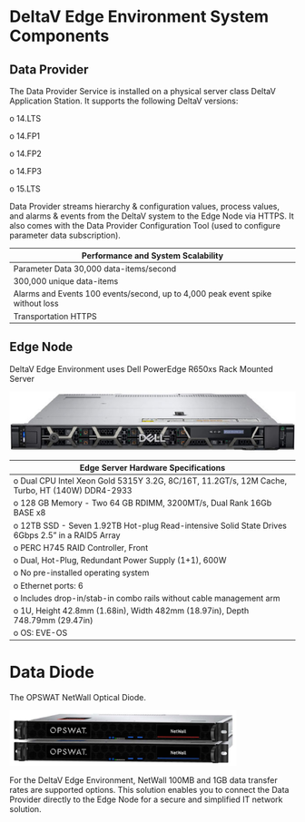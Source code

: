 # DeltaV Edge Environment System Components

## Data Provider	

The Data Provider Service is installed on a physical server class DeltaV Application Station.
It supports the following DeltaV versions:

o 14.LTS

o 14.FP1

o 14.FP2

o 14.FP3

o 15.LTS

Data Provider streams hierarchy & configuration values, process values, and alarms & events from the DeltaV system to the Edge Node via HTTPS.
It also comes with the Data Provider Configuration Tool (used to configure parameter data subscription).


|  Performance and System Scalability |
| ------------------------------------------ | 
| Parameter Data	30,000 data-items/second |
| 300,000 unique data-items |
| Alarms and Events	100 events/second, up to 4,000 peak event spike without loss |
| Transportation	HTTPS |
 


## Edge Node	

DeltaV Edge Environment uses Dell PowerEdge R650xs Rack Mounted Server


![Figure 1-1. DeltaV Edge Server (Dell PowerEdge R650xs Rack Mounted Server)](./developer-guide/edge-server.png)


|  Edge Server Hardware Specifications  |
| ------------------------------------------------------------------------------------------------- |
| o	Dual CPU Intel Xeon Gold 5315Y 3.2G, 8C/16T, 11.2GT/s, 12M Cache, Turbo, HT (140W) DDR4-2933   |
| o	128 GB Memory - Two 64 GB RDIMM, 3200MT/s, Dual Rank 16Gb BASE x8                              |
| o	12TB SSD - Seven 1.92TB Hot-plug Read-intensive Solid State Drives 6Gbps 2.5” in a RAID5 Array | 
| o	PERC H745 RAID Controller, Front                                                               | 
| o	Dual, Hot-Plug, Redundant Power Supply (1+1), 600W                                             | 
| o	No pre-installed operating system                                                              | 
| o	Ethernet ports: 6                                                                             | 
| o	Includes drop-in/stab-in combo rails without cable management arm                             | 
| o	1U, Height 42.8mm (1.68in), Width 482mm (18.97in), Depth 748.79mm (29.47in)                   |  
| o	OS: EVE-OS                                                                                    |



# Data Diode	

The OPSWAT NetWall Optical Diode. 
 
<img src="./developer-guide/opswat-data-diode.png" width=400>

For the DeltaV Edge Environment, NetWall 100MB and 1GB data transfer rates are supported options. This solution enables you to connect the Data Provider directly to the Edge Node for a secure and simplified IT network solution.




